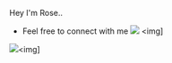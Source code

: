 
Hey I'm Rose..


- Feel free to connect with me
[<img src="https://img.shields.io/badge/github-%2312100E.svg?&style=for-the-badge&logo=github&logoColor=white&color=black" />](https://github.com/RoseGP)
<img]
   

[<img src="https://img.shields.io/badge/linkedin-%230077B5.svg?&style=for-the-badge&logo=linkedin&logoColor=white" />]( https://www.linkedin.com/in/rosegp/)<img]





<!---
RoseGP/RoseGP is a ✨ special ✨ repository because its `README.md` (this file) appears on your GitHub profile.
You can click the Preview link to take a look at your changes.
--->
